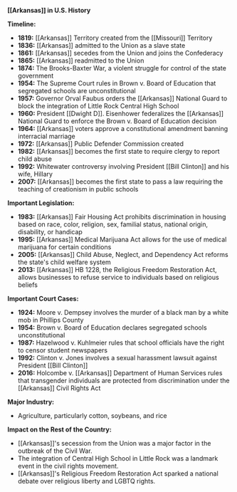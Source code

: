 **[[Arkansas]] in U.S. History**

**Timeline:**

* **1819:** [[Arkansas]] Territory created from the [[Missouri]] Territory
* **1836:** [[Arkansas]] admitted to the Union as a slave state
* **1861:** [[Arkansas]] secedes from the Union and joins the Confederacy
* **1865:** [[Arkansas]] readmitted to the Union
* **1874:** The Brooks-Baxter War, a violent struggle for control of the state government
* **1954:** The Supreme Court rules in Brown v. Board of Education that segregated schools are unconstitutional
* **1957:** Governor Orval Faubus orders the [[Arkansas]] National Guard to block the integration of Little Rock Central High School
* **1960:** President [[Dwight D]]. Eisenhower federalizes the [[Arkansas]] National Guard to enforce the Brown v. Board of Education decision
* **1964:** [[Arkansas]] voters approve a constitutional amendment banning interracial marriage
* **1972:** [[Arkansas]] Public Defender Commission created
* **1982:** [[Arkansas]] becomes the first state to require clergy to report child abuse
* **1992:** Whitewater controversy involving President [[Bill Clinton]] and his wife, Hillary
* **2007:** [[Arkansas]] becomes the first state to pass a law requiring the teaching of creationism in public schools

**Important Legislation:**

* **1983:** [[Arkansas]] Fair Housing Act prohibits discrimination in housing based on race, color, religion, sex, familial status, national origin, disability, or handicap
* **1995:** [[Arkansas]] Medical Marijuana Act allows for the use of medical marijuana for certain conditions
* **2005:** [[Arkansas]] Child Abuse, Neglect, and Dependency Act reforms the state's child welfare system
* **2013:** [[Arkansas]] HB 1228, the Religious Freedom Restoration Act, allows businesses to refuse service to individuals based on religious beliefs

**Important Court Cases:**

* **1924:** Moore v. Dempsey involves the murder of a black man by a white mob in Phillips County
* **1954:** Brown v. Board of Education declares segregated schools unconstitutional
* **1987:** Hazelwood v. Kuhlmeier rules that school officials have the right to censor student newspapers
* **1992:** Clinton v. Jones involves a sexual harassment lawsuit against President [[Bill Clinton]]
* **2016:** Holcombe v. [[Arkansas]] Department of Human Services rules that transgender individuals are protected from discrimination under the [[Arkansas]] Civil Rights Act

**Major Industry:**

* Agriculture, particularly cotton, soybeans, and rice

**Impact on the Rest of the Country:**

* [[Arkansas]]'s secession from the Union was a major factor in the outbreak of the Civil War.
* The integration of Central High School in Little Rock was a landmark event in the civil rights movement.
* [[Arkansas]]'s Religious Freedom Restoration Act sparked a national debate over religious liberty and LGBTQ rights.